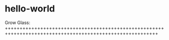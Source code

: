 # hello-world
Grow Glass:  
++++++++++++++++++++++++++++++++++++++++++++++++++++++++++++++++++++++++++++++++++++++++++++++++++++++++++